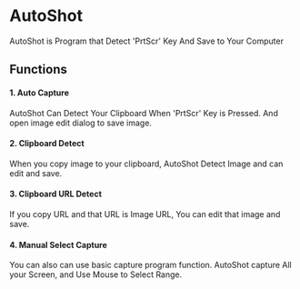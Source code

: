 # AutoShot

AutoShot is Program that Detect 'PrtScr' Key And Save to Your Computer

## Functions
#### 1. Auto Capture
AutoShot Can Detect Your Clipboard When 'PrtScr' Key is Pressed.
And open image edit dialog to save image.
#### 2. Clipboard Detect
When you copy image to your clipboard, AutoShot Detect Image and can edit and save.
#### 3. Clipboard URL Detect
If you copy URL and that URL is Image URL, You can edit that image and save.
#### 4. Manual Select Capture
You can also can use basic capture program function. AutoShot capture All your Screen, and Use Mouse to Select Range.
